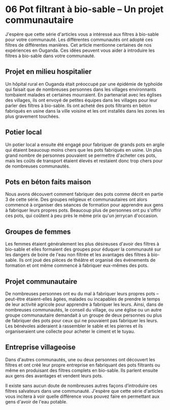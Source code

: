 # 06 Pot filtrant à bio-sable – Un projet communautaire

J'espère que cette série d'articles vous a intéressé aux filtres à bio-sable pour votre communauté. Les différentes communautés ont adopté ces filtres de différentes manières. Cet article mentionne certaines de nos expériences en Ouganda. Ces idées peuvent vous aider à introduire les filtres à bio-sable dans votre communauté.

## Projet en milieu hospitalier

Un hôpital rural en Ouganda était préoccupé par une épidémie de typhoïde qui faisait que de nombreuses personnes dans les villages environnants tombaient malades et certaines mourraient. En partenariat avec les églises des villages, ils ont envoyé de petites équipes dans les villages pour leur parler des filtres à bio-sable. Ils ont acheté des pots filtrants en béton fabriqués en usine dans la ville voisine et les ont installés dans les zones les plus gravement touchées.

## Potier local

Un potier local a ensuite été engagé pour fabriquer de grands pots en argile qui étaient beaucoup moins chers que les pots fabriqués en usine. Un plus grand nombre de personnes pouvaient se permettre d'acheter ces pots, mais les coûts de transport étaient élevés et restaient donc trop chers pour de nombreuses communautés.

## Pots en béton faits maison

Nous avons découvert comment fabriquer des pots comme décrit en partie 3 de cette série. Des groupes religieux et communautaires ont alors commencé à organiser des séances de formation pour apprendre aux gens à fabriquer leurs propres pots. Beaucoup plus de personnes ont pu s'offrir ces pots, qui coûtent à peu près le même prix qu'un jerrycan d'occasion.

## Groupes de femmes

Les femmes étaient généralement les plus désireuses d'avoir des filtres à bio-sable et elles formaient des groupes pour éduquer la communauté sur les dangers de boire de l'eau non filtrée et les avantages des filtres à bio-sable. Ils ont joué des pièces de théâtre et organisé des événements de formation et ont même commencé à fabriquer eux-mêmes des pots.

## Projet communautaire

De nombreuses personnes ont eu du mal à fabriquer leurs propres pots – peut-être étaient-elles âgées, malades ou incapables de prendre le temps de leur activité agricole pour apprendre à fabriquer les leurs. Ainsi, dans de nombreuses communautés, le conseil du village, ou une église ou un autre groupe communautaire demandait à un groupe de deux personnes ou plus de fabriquer des pots pour ceux qui ne pouvaient pas fabriquer les leurs. Les bénévoles aideraient à rassembler le sable et les pierres et ils organiseraient une collecte pour acheter le ciment et le tuyau.

## Entreprise villageoise

Dans d'autres communautés, une ou deux personnes ont découvert les filtres et ont créé leur propre entreprise en fabriquant des pots filtrants ou même en produisant des filtres complets en bio-sable. Ils parlent ensuite aux gens des avantages et vendent leurs pots.

Il existe sans aucun doute de nombreuses autres façons d’introduire ces filtres salvateurs dans une communauté. J'espère que cette série d'articles vous incitera à voir quelle différence vous pouvez faire en permettant aux gens d'avoir de l'eau potable.
